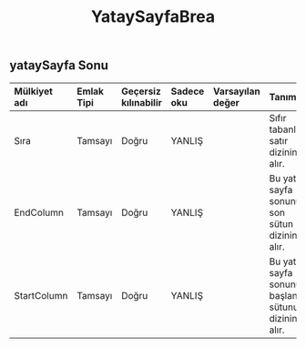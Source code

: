 ﻿---
title: YataySayfaBrea
second_title: Aspose.Cells Cloud Documen
type: docs
url: /tr/specification/model/horizontalpagebreak/
description: "Aspose.Cells Bulut modeli spesifikasyonu: HorizontalPageBreak. Açma, oluşturma, düzenleme, bölme, birleştirme, karşılaştırma ve dönüştürme gibi özelliklerle Excel ve diğer elektronik tablo belgelerini zahmetsizce yönetin"
weight: 50
---
## **yataySayfa Sonu**

 

| Mülkiyet adı| Emlak Tipi| Geçersiz kılınabilir| Sadece oku| Varsayılan değer| Tanım|
|:- |:- |:- |:- |:- |:- |
| Sıra| Tamsayı| Doğru| YANLIŞ|| Sıfır tabanlı satır dizinini alır.|
| EndColumn| Tamsayı| Doğru| YANLIŞ|| Bu yatay sayfa sonunun son sütun dizinini alır.|
| StartColumn| Tamsayı| Doğru| YANLIŞ|| Bu yatay sayfa sonunun başlangıç sütunu dizinini alır.|


